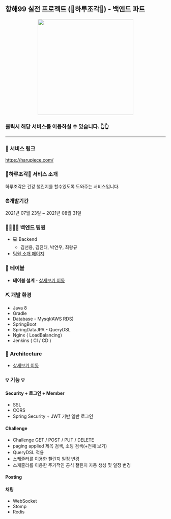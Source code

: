 ## 항해99 실전 프로젝트 (💎하루조각💎) - 백엔드 파트

<p align='center'>
<a href="https://harupiece.com/">  <img src="https://user-images.githubusercontent.com/79621675/131829950-29fbcb07-2c3b-4d95-a2e0-a492313bfce9.png" width="300px" /> </a>
</p>

###  클릭시 해당 서비스를 이용하실 수 있습니다. 👆👆
---

### 🔗 서비스 링크
https://harupiece.com/

### 💎하루조각💎 서비스 소개
하루조각은 건강 챌린지를 할수있도록 도와주는 서비스입니다.

### ⏰개발기간
2021년 07월 23일 ~ 2021년 08월 31일

### 👨‍👨‍👧‍👧 백엔드 팀원
- 💻 Backend
    - 김선용, 김진태, 박연우, 최왕규
- [팀원 소개 페이지](https://little-viper-dae.notion.site/fe1d19c624bc4746b505b50e03b396b8 )
    
### 📕 테이블
- **테이블 설계** - <a href="https://github.com/OneDayPiece/server/wiki/ERDiaGram" >상세보기 이동</a>  
<!-- - **API 설계** - <a href="" >상세보기 이동</a> -->

### ⛏ 개발 환경
- Java 8
- Gradle
- Database - Mysql(AWS RDS)
- SpringBoot
- SpringDataJPA - QueryDSL
- Nginx ( LoadBalancing)
- Jenkins ( CI / CD )


### 🧱 Architecture ###
- <a href="https://github.com/OneDayPiece/server/wiki/Architecture" >상세보기 이동</a>  

### 💡 기능 💡
#### Security + 로그인 + Member 
- SSL
- CORS 
- Spring Security + JWT 기반 일반 로그인



#### Challenge
- Challenge GET / POST / PUT / DELETE
- paging applied 제목 검색, 소팅 검색(+전체 보기) 
- QueryDSL 적용
- 스케줄러를 이용한 챌린지 일정 변경
- 스케줄러를 이용한 주기적인 공식 챌린지 자동 생성 및 일정 변경

#### Posting 

#### 채팅 
- WebSocket
- Stomp
- Redis
